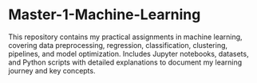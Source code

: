 # Master-1-Machine-Learning
This repository contains my practical assignments in machine learning, covering data preprocessing, regression, classification, clustering, pipelines, and model optimization. Includes Jupyter notebooks, datasets, and Python scripts with detailed explanations to document my learning journey and key concepts.

